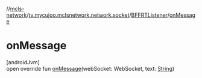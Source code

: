 //[mcls-network](../../../index.md)/[tv.mycujoo.mclsnetwork.network.socket](../index.md)/[BFFRTListener](index.md)/[onMessage](on-message.md)

# onMessage

[androidJvm]\
open override fun [onMessage](on-message.md)(webSocket: WebSocket, text: [String](https://kotlinlang.org/api/latest/jvm/stdlib/kotlin/-string/index.html))
